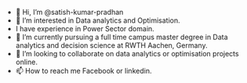 - 👋 Hi, I’m @satish-kumar-pradhan
- 👀 I’m interested in Data analytics and Optimisation.
- I have experience in Power Sector domain. 
- 🌱 I’m currently pursuing a full time campus master degree in Data analytics and decision science at RWTH Aachen, Germany.
- 💞️ I’m looking to collaborate on data analytics or optimisation projects online.
- 📫 How to reach me Facebook or linkedin.

<!---
satish-kumar-pradhan/satish-kumar-pradhan is a ✨ special ✨ repository because its `README.md` (this file) appears on your GitHub profile.
You can click the Preview link to take a look at your changes.
--->
